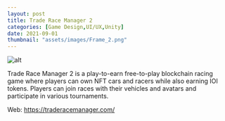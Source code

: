 ```yaml
---
layout: post
title: Trade Race Manager 2
categories: [Game Design,UI/UX,Unity]
date: 2021-09-01
thumbnail: "assets/images/Frame_2.png"
---
```


![alt](https://github.com/Bibool/portfolio.github.io/blob/main/assets/ani_banner.png?raw=true)

Trade Race Manager 2 is a play-to-earn free-to-play blockchain racing game where players can own NFT cars and racers while also earning IOI tokens. Players can join races with their vehicles and avatars and participate in various tournaments.

Web: https://traderacemanager.com/
